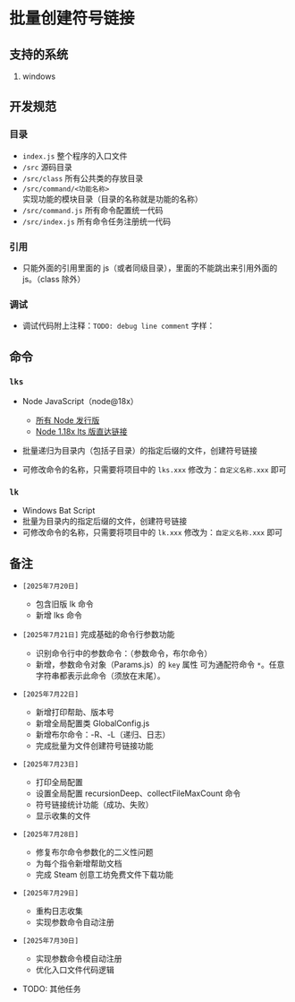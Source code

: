 # 批量创建符号链接

## 支持的系统
1. windows

## 开发规范
### 目录
- `index.js` 整个程序的入口文件
- `/src` 源码目录
- `/src/class` 所有公共类的存放目录
- `/src/command/<功能名称>` 实现功能的模块目录（目录的名称就是功能的名称）
- `/src/command.js` 所有命令配置统一代码
- `/src/index.js` 所有命令任务注册统一代码

### 引用
- 只能外面的引用里面的 js（或者同级目录），里面的不能跳出来引用外面的 js。（class 除外）

### 调试
- 调试代码附上注释：`TODO: debug line comment` 字样：

## 命令

### `lks`
- Node JavaScript（node@18x）
    * [所有 Node 发行版](https://nodejs.org/download/release/)
    * [Node 1.18x lts 版直达链接](https://nodejs.org/download/release/v18.20.5/node-v18.20.5-win-x64.zip)
    
- 批量递归为目录内（包括子目录）的指定后缀的文件，创建符号链接
- 可修改命令的名称，只需要将项目中的 `lks.xxx` 修改为：`自定义名称.xxx` 即可

### `lk`
- Windows Bat Script
- 批量为目录内的指定后缀的文件，创建符号链接
- 可修改命令的名称，只需要将项目中的 `lk.xxx` 修改为：`自定义名称.xxx` 即可

## 备注
- `[2025年7月20日]`
    * 包含旧版 lk 命令
    * 新增 lks 命令

- `[2025年7月21日]` 完成基础的命令行参数功能
    * 识别命令行中的参数命令：（参数命令，布尔命令）
    * 新增，参数命令对象（Params.js）的 `key` 属性 可为通配符命令 `*`。任意字符串都表示此命令（须放在末尾）。

- `[2025年7月22日]`
    * 新增打印帮助、版本号
    * 新增全局配置类 GlobalConfig.js
    * 新增布尔命令：-R、-L（递归、日志）
    * 完成批量为文件创建符号链接功能

- `[2025年7月23日]`
    * 打印全局配置
    * 设置全局配置 recursionDeep、collectFileMaxCount 命令
    * 符号链接统计功能（成功、失败）
    * 显示收集的文件

- `[2025年7月28日]`
    * 修复布尔命令参数化的二义性问题
    * 为每个指令新增帮助文档
    * 完成 Steam 创意工坊免费文件下载功能

- `[2025年7月29日]`
    * 重构日志收集
    * 实现参数命令自动注册

- `[2025年7月30日]`
    * 实现参数命令模自动注册
    * 优化入口文件代码逻辑

- TODO: 其他任务
